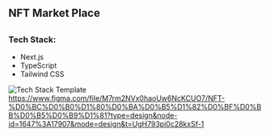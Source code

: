 ## NFT Market Place 
## 
### Tech Stack: 
- Next.js
- TypeScript
- Tailwind CSS
  
![Tech Stack](https://skillicons.dev/icons?i=next,typescript,tailwindcss)
Template <https://www.figma.com/file/M7rm2NVx0haoUw6NcKCUO7/NFT-%D0%BC%D0%B0%D1%80%D0%BA%D0%B5%D1%82%D0%BF%D0%BB%D0%B5%D0%B9%D1%81?type=design&node-id=1647%3A17907&mode=design&t=UgH793pi0c28kxSf-1>
